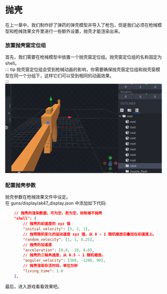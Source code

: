 # 抛壳
在上一章中，我们制作好了弹药的弹壳模型并导入了枪包，但是我们必须在枪械模型和枪械效果文件里进行一些额外设置，抛壳才能渲染出来。   
### 放置抛壳窗定位组
首先，我们需要在枪械模型中放置一个抛壳窗定位组。抛壳窗定位组的名称固定为 shell。   
::: tip
抛壳窗定位组会受到枪械动画的影响，你需要确保抛壳窗定位组和抛壳窗模型在同一个分组下，这样它们可以受到相同的动画效果。   
:::
![Shell Pos](shell_pos.png)   
### 配置抛壳参数
抛壳参数在枪械效果文件中设定。   
在 guns/display/ak47_display.json 中添加如下代码:   
```json
    // 抛壳的渲染数据，可为空，若为空，则枪械不抛壳
    "shell": {
        // 抛壳的初速度的 xyz 值
        "initial_velocity": [5, 2, 1],
        // 抛壳随机变化的运动速度 xyz 值，从 0 ~ 1 随机缩放后叠加在初速度上。
        "random_velocity": [1, 1, 0.25],
        // 抛壳的加速度
        "acceleration": [0.0, -10, 0.0],
        // 抛壳的三轴角速度，从 0.5 ~ 1 随机缩放。
        "angular_velocity": [360, -1200, 90],
        // 抛壳渲染存活时间，单位为秒
        "living_time": 1.0
    },
```
最后，进入游戏看看效果吧。   
